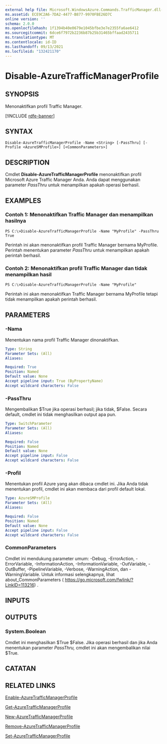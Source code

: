 ```yaml
---
external help file: Microsoft.WindowsAzure.Commands.TrafficManager.dll-Help.xml
ms.assetid: ECE9C2A6-7DA2-4477-B877-9970FBE26D7C
online version: ''
schema: 2.0.0
ms.openlocfilehash: 1f1394b40e0679e1045bfbe3e7e2355fa6ae6412
ms.sourcegitcommit: 6dce6f7972b2236b87b25b31465bffaad2435711
ms.translationtype: MT
ms.contentlocale: id-ID
ms.lasthandoff: 09/13/2021
ms.locfileid: "132421170"
---
```

# Disable-AzureTrafficManagerProfile

## SYNOPSIS
Menonaktifkan profil Traffic Manager.

[!INCLUDE [rdfe-banner](../../includes/rdfe-banner.md)]

## SYNTAX

```
Disable-AzureTrafficManagerProfile -Name <String> [-PassThru] [-Profile <AzureSMProfile>] [<CommonParameters>]
```

## DESCRIPTION
Cmdlet **Disable-AzureTrafficManagerProfile** menonaktifkan profil Microsoft Azure Traffic Manager Anda.
Anda dapat menggunakan parameter *PassThru* untuk menampilkan apakah operasi berhasil.

## EXAMPLES

### Contoh 1: Menonaktifkan Traffic Manager dan menampilkan hasilnya
```
PS C:\>Disable-AzureTrafficManagerProfile -Name "MyProfile" -PassThru
True
```

Perintah ini akan menonaktifkan profil Traffic Manager bernama MyProfile.
Perintah menentukan parameter *PassThru* untuk menampilkan apakah perintah berhasil.

### Contoh 2: Menonaktifkan profil Traffic Manager dan tidak menampilkan hasil
```
PS C:\>Disable-AzureTrafficManagerProfile -Name "MyProfile"
```

Perintah ini akan menonaktifkan Traffic Manager bernama MyProfile tetapi tidak menampilkan apakah perintah berhasil.

## PARAMETERS

### -Nama
Menentukan nama profil Traffic Manager dinonaktifkan.

```yaml
Type: String
Parameter Sets: (All)
Aliases: 

Required: True
Position: Named
Default value: None
Accept pipeline input: True (ByPropertyName)
Accept wildcard characters: False
```

### -PassThru
Mengembalikan $True jika operasi berhasil; jika tidak, $False.
Secara default, cmdlet ini tidak menghasilkan output apa pun.

```yaml
Type: SwitchParameter
Parameter Sets: (All)
Aliases: 

Required: False
Position: Named
Default value: None
Accept pipeline input: False
Accept wildcard characters: False
```

### -Profil
Menentukan profil Azure yang akan dibaca cmdlet ini. Jika Anda tidak menentukan profil, cmdlet ini akan membaca dari profil default lokal.

```yaml
Type: AzureSMProfile
Parameter Sets: (All)
Aliases: 

Required: False
Position: Named
Default value: None
Accept pipeline input: False
Accept wildcard characters: False
```

### CommonParameters
Cmdlet ini mendukung parameter umum: -Debug, -ErrorAction, -ErrorVariable, -InformationAction, -InformationVariable, -OutVariable, -OutBuffer, -PipelineVariable, -Verbose, -WarningAction, dan -WarningVariable. Untuk informasi selengkapnya, lihat about_CommonParameters ( https://go.microsoft.com/fwlink/?LinkID=113216) .

## INPUTS

## OUTPUTS

### System.Boolean
Cmdlet ini menghasilkan $True $False.
Jika operasi berhasil dan jika Anda menentukan parameter *PassThru,* cmdlet ini akan mengembalikan nilai $True.

## CATATAN

## RELATED LINKS

[Enable-AzureTrafficManagerProfile](./Enable-AzureTrafficManagerProfile.md)

[Get-AzureTrafficManagerProfile](./Get-AzureTrafficManagerProfile.md)

[New-AzureTrafficManagerProfile](./New-AzureTrafficManagerProfile.md)

[Remove-AzureTrafficManagerProfile](./Remove-AzureTrafficManagerProfile.md)

[Set-AzureTrafficManagerProfile](./Set-AzureTrafficManagerProfile.md)


